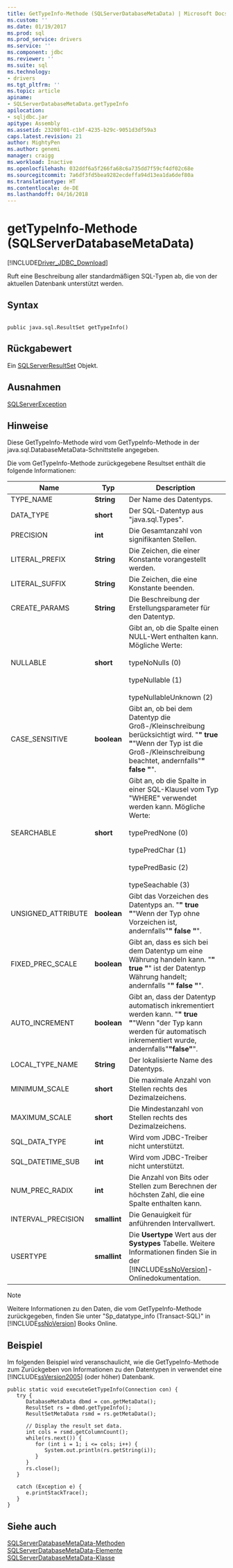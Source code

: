 ```yaml
---
title: GetTypeInfo-Methode (SQLServerDatabaseMetaData) | Microsoft Docs
ms.custom: ''
ms.date: 01/19/2017
ms.prod: sql
ms.prod_service: drivers
ms.service: ''
ms.component: jdbc
ms.reviewer: ''
ms.suite: sql
ms.technology:
- drivers
ms.tgt_pltfrm: ''
ms.topic: article
apiname:
- SQLServerDatabaseMetaData.getTypeInfo
apilocation:
- sqljdbc.jar
apitype: Assembly
ms.assetid: 23208f01-c1bf-4235-b29c-9051d3df59a3
caps.latest.revision: 21
author: MightyPen
ms.author: genemi
manager: craigg
ms.workload: Inactive
ms.openlocfilehash: 032ddf6a5f266fa68c6a735dd7f59cf4df02c68e
ms.sourcegitcommit: 7a6df3fd5bea9282ecdeffa94d13ea1da6def80a
ms.translationtype: HT
ms.contentlocale: de-DE
ms.lasthandoff: 04/16/2018
---
```

# <a name="gettypeinfo-method-sqlserverdatabasemetadata"></a>getTypeInfo-Methode (SQLServerDatabaseMetaData)
[!INCLUDE[Driver_JDBC_Download](../../../includes/driver_jdbc_download.md)]

  Ruft eine Beschreibung aller standardmäßigen SQL-Typen ab, die von der aktuellen Datenbank unterstützt werden.  
  
## <a name="syntax"></a>Syntax  
  
```  
  
public java.sql.ResultSet getTypeInfo()  
```  
  
## <a name="return-value"></a>Rückgabewert  
 Ein [SQLServerResultSet](../../../connect/jdbc/reference/sqlserverresultset-class.md) Objekt.  
  
## <a name="exceptions"></a>Ausnahmen  
 [SQLServerException](../../../connect/jdbc/reference/sqlserverexception-class.md)  
  
## <a name="remarks"></a>Hinweise  
 Diese GetTypeInfo-Methode wird vom GetTypeInfo-Methode in der java.sql.DatabaseMetaData-Schnittstelle angegeben.  
  
 Die vom GetTypeInfo-Methode zurückgegebene Resultset enthält die folgende Informationen:  
  
|Name|Typ|Description|  
|----------|----------|-----------------|  
|TYPE_NAME|**String**|Der Name des Datentyps.|  
|DATA_TYPE|**short**|Der SQL-Datentyp aus "java.sql.Types".|  
|PRECISION|**int**|Die Gesamtanzahl von signifikanten Stellen.|  
|LITERAL_PREFIX|**String**|Die Zeichen, die einer Konstante vorangestellt werden.|  
|LITERAL_SUFFIX|**String**|Die Zeichen, die eine Konstante beenden.|  
|CREATE_PARAMS|**String**|Die Beschreibung der Erstellungsparameter für den Datentyp.|  
|NULLABLE|**short**|Gibt an, ob die Spalte einen NULL-Wert enthalten kann. Mögliche Werte:<br /><br /> typeNoNulls (0)<br /><br /> typeNullable (1)<br /><br /> typeNullableUnknown (2)|  
|CASE_SENSITIVE|**boolean**|Gibt an, ob bei dem Datentyp die Groß-/Kleinschreibung berücksichtigt wird. "**" true "**"Wenn der Typ ist die Groß-/Kleinschreibung beachtet, andernfalls"**" false "**".|  
|SEARCHABLE|**short**|Gibt an, ob die Spalte in einer SQL-Klausel vom Typ "WHERE" verwendet werden kann. Mögliche Werte:<br /><br /> typePredNone (0)<br /><br /> typePredChar (1)<br /><br /> typePredBasic (2)<br /><br /> typeSeachable (3)|  
|UNSIGNED_ATTRIBUTE|**boolean**|Gibt das Vorzeichen des Datentyps an. "**" true "**"Wenn der Typ ohne Vorzeichen ist, andernfalls"**" false "**".|  
|FIXED_PREC_SCALE|**boolean**|Gibt an, dass es sich bei dem Datentyp um eine Währung handeln kann. "**" true "**" ist der Datentyp Währung handelt; andernfalls "**" false "**".|  
|AUTO_INCREMENT|**boolean**|Gibt an, dass der Datentyp automatisch inkrementiert werden kann. "**" true "**"Wenn "der Typ kann werden für automatisch inkrementiert wurde, andernfalls"**"false"**".|  
|LOCAL_TYPE_NAME|**String**|Der lokalisierte Name des Datentyps.|  
|MINIMUM_SCALE|**short**|Die maximale Anzahl von Stellen rechts des Dezimalzeichens.|  
|MAXIMUM_SCALE|**short**|Die Mindestanzahl von Stellen rechts des Dezimalzeichens.|  
|SQL_DATA_TYPE|**int**|Wird vom JDBC-Treiber nicht unterstützt.|  
|SQL_DATETIME_SUB|**int**|Wird vom JDBC-Treiber nicht unterstützt.|  
|NUM_PREC_RADIX|**int**|Die Anzahl von Bits oder Stellen zum Berechnen der höchsten Zahl, die eine Spalte enthalten kann.|  
|INTERVAL_PRECISION|**smallint**|Die Genauigkeit für anführenden Intervallwert.|  
|USERTYPE|**smallint**|Die **Usertype** Wert aus der **Systypes** Tabelle. Weitere Informationen finden Sie in der [!INCLUDE[ssNoVersion](../../../includes/ssnoversion_md.md)]-Onlinedokumentation.|  
  
> [!NOTE]  
>  Weitere Informationen zu den Daten, die vom GetTypeInfo-Methode zurückgegeben, finden Sie unter "Sp_datatype_info (Transact-SQL)" in [!INCLUDE[ssNoVersion](../../../includes/ssnoversion_md.md)] Books Online.  
  
## <a name="example"></a>Beispiel  
 Im folgenden Beispiel wird veranschaulicht, wie die GetTypeInfo-Methode zum Zurückgeben von Informationen zu den Datentypen in verwendet eine [!INCLUDE[ssVersion2005](../../../includes/ssversion2005_md.md)] (oder höher) Datenbank.  
  
```  
public static void executeGetTypeInfo(Connection con) {  
   try {  
      DatabaseMetaData dbmd = con.getMetaData();  
      ResultSet rs = dbmd.getTypeInfo();  
      ResultSetMetaData rsmd = rs.getMetaData();  
  
      // Display the result set data.  
      int cols = rsmd.getColumnCount();  
      while(rs.next()) {  
         for (int i = 1; i <= cols; i++) {  
            System.out.println(rs.getString(i));  
         }  
      }  
      rs.close();  
   }   
  
   catch (Exception e) {  
      e.printStackTrace();  
   }  
}  
```  
  
## <a name="see-also"></a>Siehe auch  
 [SQLServerDatabaseMetaData-Methoden](../../../connect/jdbc/reference/sqlserverdatabasemetadata-methods.md)   
 [SQLServerDatabaseMetaData-Elemente](../../../connect/jdbc/reference/sqlserverdatabasemetadata-members.md)   
 [SQLServerDatabaseMetaData-Klasse](../../../connect/jdbc/reference/sqlserverdatabasemetadata-class.md)  
  
  

